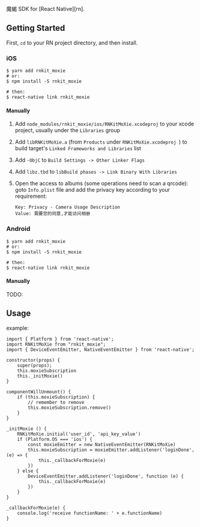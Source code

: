 
魔蝎 SDK for [React Native][rn].  

## Getting Started

First, `cd` to your RN project directory, and then install.  

### iOS

```
$ yarn add rnkit_moxie
# or: 
$ npm install -S rnkit_moxie

# then:  
$ react-native link rnkit_moxie
```

#### Manually
1. Add `node_modules/rnkit_moxie/ios/RNKitMoXie.xcodeproj` to your xcode project, usually under the `Libraries` group  

2. Add `libRNKitMoXie.a` (from `Products` under `RNKitMoXie.xcodeproj `) to build target's `Linked Frameworks and Libraries` list  

3. Add `-ObjC` to `Build Settings -> Other Linker Flags`  

4. Add `libz.tbd` to `libBuild phases -> Link Binary With Libraries`  

5. Open the access to albums (some operations need to scan a qrcode): goto `Info.plist` file and add the privacy key according to your requirement:  

	```
	Key: Privacy - Camera Usage Description   
	Value: 需要您的同意,才能访问相册
	```

### Android

```
$ yarn add rnkit_moxie
# or: 
$ npm install -S rnkit_moxie

# then:  
$ react-native link rnkit_moxie
```

#### Manually

TODO: 

## Usage

example:  

```
import { Platform } from 'react-native';
import RNKitMoXie from "rnkit_moxie";
import { DeviceEventEmitter, NativeEventEmitter } from 'react-native';

constructor(props) {
    super(props);
    this.moxieSubscription
    this._initMoxie()
}

componentWillUnmount() {
    if (this.moxieSubscription) {
        // remember to remove
        this.moxieSubscription.remove()
    }
}
    
_initMoxie () {
    RNKitMoXie.initial('user_id', 'api_key_value')
    if (Platform.OS === 'ios') {
        const moxieEmitter = new NativeEventEmitter(RNKitMoXie)
        this.moxieSubscription = moxieEmitter.addListener('loginDone', (e) => {
            this._callbackForMoxie(e)
        })
    } else {
        DeviceEventEmitter.addListener('loginDone', function (e) {
            this._callbackForMoxie(e)
        })
    }
}

_callbackForMoxie(e) {
    console.log('receive functionName: ' + e.functionName)
}
```

